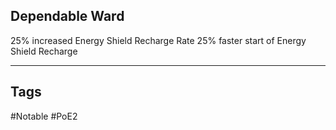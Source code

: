 ## Dependable Ward
25% increased Energy Shield Recharge Rate
25% faster start of Energy Shield Recharge

---
## Tags
#Notable
#PoE2
